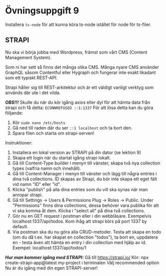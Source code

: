 # Övningsuppgift 9

Installera `ts-node` för att kunna köra ts-node istället för node för ts-filer.
## STRAPI

Nu ska vi börja jobba med Wordpress, främst som vårt CMS (Content Management System).

Som ni har sett så finns det många olika CMS. Många nyare CMS använder GraphQL såsom Contentful eller Hygraph och fungerar inte exakt likadant som ett typiskt REST-API.

Strapi håller sig till REST-arkitektur och är ett väldigt vanligt verktyg som används där ute i det vilda.

***OBS!!!***
Skulle du när du kör igång axios eller dyl för att hämta data från strapi och få detta: `ECONNREFUSED ::1:1337`
För att lösa detta kan du göra följande:
1. Kör `sudo nano /etc/hosts`
2. Gå ned till raden där du ser `::1 localhost` och ta bort den.
3. Spara filen och starta om strapi-serven!


Instruktioner:

1. Installera en lokal version av STRAPI på din dator (se lektion 9)
2. Skapa ett login när du startat igång strapi lokalt.
3. Gå till Content-Type builder i menyn till vänster, skapa två nya collection types (valfria namn och innehåll).
4. Gå till Content-Manager i menyn till vänster och lägg till några entries i dina två collections. ID skapas av Strapi, du bör inte skapa ett eget fält vid namn "ID" eller "id".
5. Klicka "publish" på alla dina entries som du vill ska synas när man anropar strapi.
6. Gå till Settings -> Users & Permissions Plug -> Roles -> Public. Under "Permissions" finns dina collections, dessa behöver vara publika för att vi ska komma åt dem. Klicka i "select all" på dina två collections.
7. Gör nu en GET request i postman eller i din webbläsare. Exempelvis localhost:1337/api/todos. Kom ihåg att strapi körs på port 1337 by default.
8. Via postman ska du nu göra alla CRUD-metoder. Testa att skapa en todo (om du då t.ex. har skapat en collection "todos"), ta bort en, uppdatera en - testa även att hämta en entry i din collection med hjälp av id. Exempel: localhost:1337/api/todos/1

***Hur man kommer igång med STRAPI:***
Gå till https://strapi.io/
Kör: npx create-strapi-app@latest my-project i terminalen
Välj recommended option
Nu är du igång med din egen STRAPI-server!